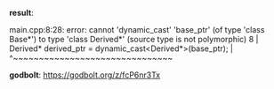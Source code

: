 **result**:
 
main.cpp:8:28: error: cannot 'dynamic_cast' 'base_ptr' (of type 'class Base*') to type 'class Derived*' (source type is not polymorphic)
    8 |     Derived* derived_ptr = dynamic_cast<Derived*>(base_ptr);
      |                            ^~~~~~~~~~~~~~~~~~~~~~~~~~~~~~~~
 
**godbolt**: https://godbolt.org/z/fcP6nr3Tx
